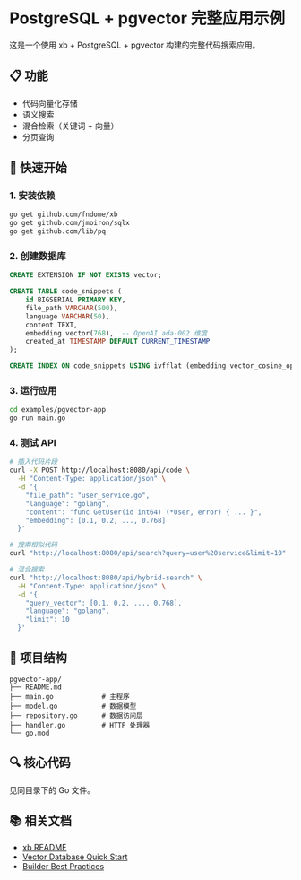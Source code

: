 # PostgreSQL + pgvector 完整应用示例

这是一个使用 xb + PostgreSQL + pgvector 构建的完整代码搜索应用。

## 📋 功能

- 代码向量化存储
- 语义搜索
- 混合检索（关键词 + 向量）
- 分页查询

## 🚀 快速开始

### 1. 安装依赖

```bash
go get github.com/fndome/xb
go get github.com/jmoiron/sqlx
go get github.com/lib/pq
```

### 2. 创建数据库

```sql
CREATE EXTENSION IF NOT EXISTS vector;

CREATE TABLE code_snippets (
    id BIGSERIAL PRIMARY KEY,
    file_path VARCHAR(500),
    language VARCHAR(50),
    content TEXT,
    embedding vector(768),  -- OpenAI ada-002 维度
    created_at TIMESTAMP DEFAULT CURRENT_TIMESTAMP
);

CREATE INDEX ON code_snippets USING ivfflat (embedding vector_cosine_ops);
```

### 3. 运行应用

```bash
cd examples/pgvector-app
go run main.go
```

### 4. 测试 API

```bash
# 插入代码片段
curl -X POST http://localhost:8080/api/code \
  -H "Content-Type: application/json" \
  -d '{
    "file_path": "user_service.go",
    "language": "golang",
    "content": "func GetUser(id int64) (*User, error) { ... }",
    "embedding": [0.1, 0.2, ..., 0.768]
  }'

# 搜索相似代码
curl "http://localhost:8080/api/search?query=user%20service&limit=10"

# 混合搜索
curl "http://localhost:8080/api/hybrid-search" \
  -H "Content-Type: application/json" \
  -d '{
    "query_vector": [0.1, 0.2, ..., 0.768],
    "language": "golang",
    "limit": 10
  }'
```

## 📁 项目结构

```
pgvector-app/
├── README.md
├── main.go            # 主程序
├── model.go           # 数据模型
├── repository.go      # 数据访问层
├── handler.go         # HTTP 处理器
└── go.mod
```

## 🔍 核心代码

见同目录下的 Go 文件。

## 📚 相关文档

- [xb README](../../README.md)
- [Vector Database Quick Start](../../doc/VECTOR_QUICKSTART.md)
- [Builder Best Practices](../../doc/BUILDER_BEST_PRACTICES.md)

